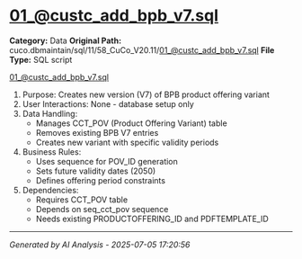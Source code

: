 # 01_@custc_add_bpb_v7.sql

**Category:** Data
**Original Path:** cuco.dbmaintain/sql/11/58_CuCo_V20.11/01_@custc_add_bpb_v7.sql
**File Type:** SQL script

01_@custc_add_bpb_v7.sql
1. Purpose: Creates new version (V7) of BPB product offering variant
2. User Interactions: None - database setup only
3. Data Handling:
   - Manages CCT_POV (Product Offering Variant) table
   - Removes existing BPB V7 entries
   - Creates new variant with specific validity periods
4. Business Rules:
   - Uses sequence for POV_ID generation
   - Sets future validity dates (2050)
   - Defines offering period constraints
5. Dependencies:
   - Requires CCT_POV table
   - Depends on seq_cct_pov sequence
   - Needs existing PRODUCTOFFERING_ID and PDFTEMPLATE_ID

---
*Generated by AI Analysis - 2025-07-05 17:20:56*
